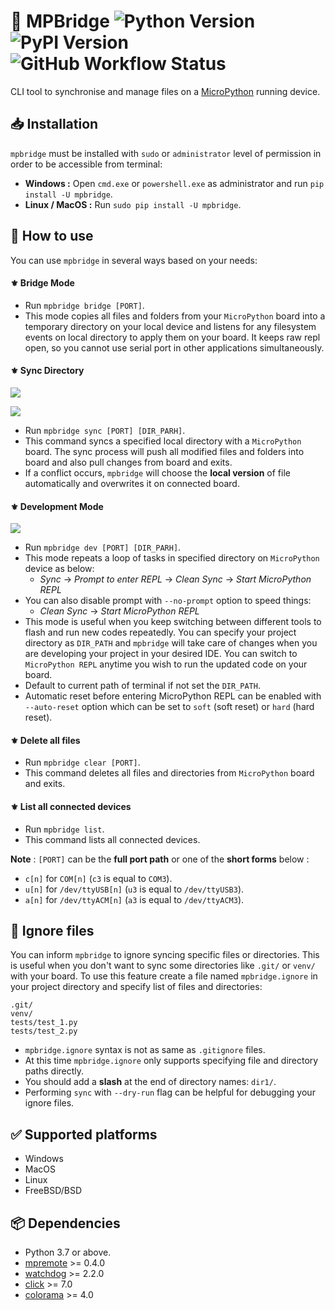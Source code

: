 # 📂 MPBridge ![Python Version](https://img.shields.io/badge/Python-3.7%20or%20later-blue?style=flat-square) ![PyPI Version](https://img.shields.io/pypi/v/mpbridge?label=PyPI%20Version&style=flat-square) ![GitHub Workflow Status](https://img.shields.io/github/actions/workflow/status/AmirHmZz/mpbridge/python-publish.yml?label=Builds&style=flat-square)

CLI tool to synchronise and manage files on a [MicroPython](https://github.com/micropython/micropython)
running device.

## 📥 Installation

`mpbridge` must be installed with `sudo` or `administrator` level of permission in order to be accessible from terminal:

* **Windows :** Open `cmd.exe` or `powershell.exe` as administrator and run `pip install -U mpbridge`.
* **Linux / MacOS :** Run `sudo pip install -U mpbridge`.

## 🔎 How to use

You can use `mpbridge` in several ways based on your needs:

#### ⚜️ Bridge Mode

* Run `mpbridge bridge [PORT]`.
* This mode copies all files and folders from your `MicroPython` board into a temporary directory on your local device
  and listens for any filesystem events on local directory to apply them on your board. It keeps raw repl open, so you
  cannot use serial port in other applications simultaneously.

#### ⚜️ Sync Directory

![](flowchart_sync.svg)

![](flowchart_sync_files.svg)

* Run `mpbridge sync [PORT] [DIR_PARH]`.
* This command syncs a specified local directory with a `MicroPython` board. The sync process will push
  all modified files and folders into board and also pull changes from board and exits.
* If a conflict occurs, `mpbridge` will choose the **local version** of file automatically and
  overwrites it on connected board.

#### ⚜️ Development Mode

![](flowchart_dev.svg)

* Run `mpbridge dev [PORT] [DIR_PARH]`.
* This mode repeats a loop of tasks in specified directory on `MicroPython` device as below:
    * _Sync_ → _Prompt to enter REPL_ → _Clean Sync_ → _Start MicroPython REPL_
* You can also disable prompt with `--no-prompt` option to speed things:
    * _Clean Sync_ → _Start MicroPython REPL_
* This mode is useful when you keep switching between different tools to flash and run new codes repeatedly.
  You can specify your project directory as `DIR_PATH` and `mpbridge` will take care of changes when you are developing
  your project in your desired IDE. You can switch to `MicroPython REPL` anytime you wish to run the updated code on
  your board.
* Default to current path of terminal if not set the `DIR_PATH`.
* Automatic reset before entering MicroPython REPL can be enabled with `--auto-reset` option which can be set to
  `soft` (soft reset) or `hard` (hard reset).

#### ⚜️ Delete all files

* Run `mpbridge clear [PORT]`.
* This command deletes all files and directories from `MicroPython` board and exits.

#### ⚜️ List all connected devices

* Run `mpbridge list`.
* This command lists all connected devices.

**Note** : `[PORT]` can be the **full port path** or one of the **short forms** below :

* `c[n]` for `COM[n]` (`c3` is equal to `COM3`).
* `u[n]` for `/dev/ttyUSB[n]` (`u3` is equal to `/dev/ttyUSB3`).
* `a[n]` for `/dev/ttyACM[n]` (`a3` is equal to `/dev/ttyACM3`).

## 👀 Ignore files

You can inform `mpbridge` to ignore syncing specific files or directories. This is useful when you don't want to sync
some directories like `.git/` or `venv/` with your board. To use this feature create a file named `mpbridge.ignore` in
your project directory and specify list of files and directories:

```
.git/
venv/
tests/test_1.py
tests/test_2.py
```

* `mpbridge.ignore` syntax is not as same as `.gitignore` files.
* At this time `mpbridge.ignore` only supports specifying file and directory paths directly.
* You should add a **slash** at the end of directory names: `dir1/`.
* Performing `sync` with `--dry-run` flag can be helpful for debugging your ignore files.

## ✅ Supported platforms

- Windows
- MacOS
- Linux
- FreeBSD/BSD

## 📦 Dependencies

- Python 3.7 or above.
- [mpremote](https://pypi.org/project/mpremote/) >= 0.4.0
- [watchdog](https://pypi.org/project/watchdog/) >= 2.2.0
- [click](https://pypi.org/project/click/) >= 7.0
- [colorama](https://pypi.org/project/colorama/) >= 4.0
